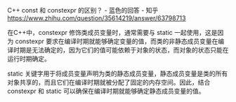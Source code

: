 C++ const 和 constexpr 的区别？ - 蓝色的回答 - 知乎
https://www.zhihu.com/question/35614219/answer/63798713

在C++中，constexpr 修饰类成员变量时，通常需要与 static 一起使用，这是因为 constexpr 要求在编译时期就能够确定变量的值，而类的非静态成员变量在编译时期是无法确定的，因为它们的值可能依赖于对象的状态，而对象的状态只能在运行时期确定。

static 关键字用于将成员变量声明为类的静态成员变量，静态成员变量是类的所有对象共享的，而且它们在编译时期就被分配了固定的内存空间。因此，结合 constexpr 和 static 可以确保在编译时期就能够确定静态成员变量的值。